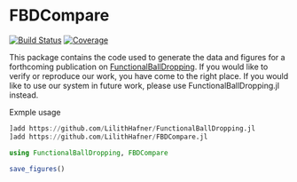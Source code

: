 # FBDCompare

[![Build Status](https://github.com/LilithHafner/FBDCompare.jl/actions/workflows/CI.yml/badge.svg?branch=main)](https://github.com/LilithHafner/FBDCompare.jl/actions/workflows/CI.yml?query=branch%3Amain)
[![Coverage](https://codecov.io/gh/LilithHafner/FBDCompare.jl/branch/main/graph/badge.svg)](https://codecov.io/gh/LilithHafner/FBDCompare.jl)

This package contains the code used to generate the data and figures for a forthcoming publication on [FunctionalBallDropping](https://github.com/LilithHafner/FunctionalBallDropping.jl). If you would like to verify or reproduce our work, you have come to the right place. If you would like to use our system in future work, please use FunctionalBallDropping.jl instead.

Exmple usage
```jl
]add https://github.com/LilithHafner/FunctionalBallDropping.jl
]add https://github.com/LilithHafner/FBDCompare.jl

using FunctionalBallDropping, FBDCompare

save_figures()
```
